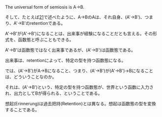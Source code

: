 The universal form of semiosis is A->B.

そして、たとえば[21](021.md)で述べたように、A->BのAは、それ自身、(A'->B')、つまり、A'->B'のretentionである。

A'->B'が(A'->B')になることは、出来事が経験になることだとも言える。その形式を、函数態と呼ぶこともできる。

A'->B'は函数態ではなく出来事であるが、(A'->B')は函数態である。

出来事は、retentionによって、特定の型を持つ函数態になる。

では、(A'->B')がA->Bになること、つまり、(A'->B')が(A'->B')->Bになることは、どういうことなのか。

それは、(A'->B')という、特定の型を持つ函数態が、世界という函数に入力され、出力としてBが得られる、ということである。

想起(Erinnerung)は過去把持(Retention)とは異なる。想起は函数態の型を変換することである。
